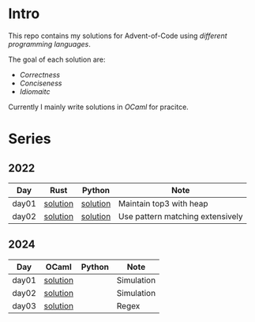 # Intro

This repo contains my solutions for Advent-of-Code using *different programming languages*.

The goal of each solution are:
- *Correctness*
- *Conciseness*
- *Idiomaitc*

Currently I mainly write solutions in *OCaml* for pracitce.

# Series
## 2022

| Day   | Rust                                   | Python                                 | Note                             |
| ----- | -------------------------------------- | -------------------------------------- | -------------------------------- |
| day01 | [solution](./2022/day01/solution.rs) | [solution](./2022/day01/solution.py) | Maintain top3 with heap          |
| day02 | [solution](./2022/day02/solution.rs) | [solution](./2022/day02/solution.py) | Use pattern matching extensively |

## 2024

| Day   | OCaml                                  |Python                                 | Note                             |
| ----- | -----                                  | -------------------------------------- | -------------------------------- |
| day01 | [solution](./2024/day01/solution.ml) |   | Simulation |
| day02 | [solution](./2024/day02/solution.ml) |   | Simulation |
| day03 | [solution](./2024/day03/solution.ml) |   | Regex |
